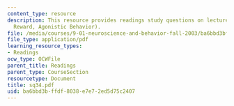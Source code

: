 ```yaml
---
content_type: resource
description: This resource provides readings study questions on lecture 34 (Drive,
  Reward, Agonistic Behavior).
file: /media/courses/9-01-neuroscience-and-behavior-fall-2003/ba6bbd3bffdf8038e7e72ed5d75c2407_sq34.pdf
file_type: application/pdf
learning_resource_types:
- Readings
ocw_type: OCWFile
parent_title: Readings
parent_type: CourseSection
resourcetype: Document
title: sq34.pdf
uid: ba6bbd3b-ffdf-8038-e7e7-2ed5d75c2407
---
```

